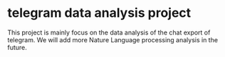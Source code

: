 # telegram data analysis project

This project is mainly focus on the data analysis of the chat export of telegram.
We will add more Nature Language processing analysis in the future.
